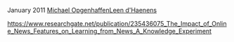 January 2011
[Michael Opgenhaffen](https://www.researchgate.net/profile/Michael-Opgenhaffen?_tp=eyJjb250ZXh0Ijp7ImZpcnN0UGFnZSI6InB1YmxpY2F0aW9uIiwicGFnZSI6InB1YmxpY2F0aW9uIn19)[Leen d'Haenens](https://www.researchgate.net/profile/Leen-Dhaenens?_tp=eyJjb250ZXh0Ijp7ImZpcnN0UGFnZSI6InB1YmxpY2F0aW9uIiwicGFnZSI6InB1YmxpY2F0aW9uIn19)

https://www.researchgate.net/publication/235436075_The_Impact_of_Online_News_Features_on_Learning_from_News_A_Knowledge_Experiment